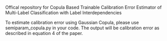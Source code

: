 Offical repository for Copula Based Trainable Calibration Error Estimator of Multi-Label Classification with Label Interdependencies

To estimate calibration error using Gaussian Copula, please use semiparam_copula.py in your code. The output will be calibration error as described in equation 4 of the paper.
